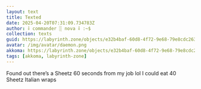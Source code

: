 ```yaml
---
layout: text
title: Texted
date: 2025-04-20T07:31:09.734783Z
author: ⸸ commander ░ nova ⸸ :~$
collection: texts
guid: https://labyrinth.zone/objects/e32b4baf-60d8-4f72-9e68-79e8cdc263ea
avatar: /img/avatar/daemon.png
akkoma: https://labyrinth.zone/objects/e32b4baf-60d8-4f72-9e68-79e8cdc263ea
tags: [akkoma, labyrinth-zone]
---
```


<p>Found out there’s a Sheetz 60 seconds from my job lol I could eat 40 Sheetz Italian wraps</p>